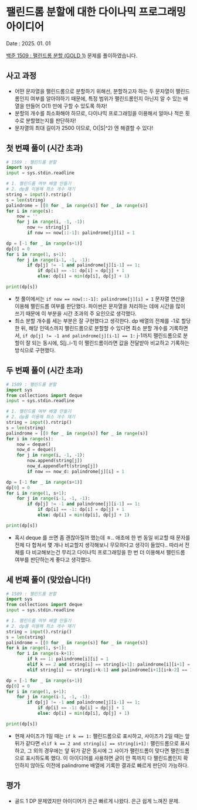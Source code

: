 # 팰린드롬 분할에 대한 다이나믹 프로그래밍 아이디어
Date : 2025. 01. 01

[백준 1509 : 팰린드롬 분할 (GOLD 1)](https://www.acmicpc.net/problem/1509) 문제를 풀이하였습니다.

## 사고 과정
- 어떤 문자열을 팰린드롬으로 분할하기 위해선, 분할하고자 하는 두 문자열이 팰린드롬인지 여부를 알아야하기 때문에, 특정 범위가 팰린드롬인지 아닌지 알 수 있는 배열을 만들어 O(1) 만에 구할 수 있도록 하자!
- 분할의 개수를 최소화해야 하므로, 다이나믹 프로그래밍을 이용해서 얼마나 적은 횟수로 분할했는지를 판단하자!
- 문자열의 최대 길이가 2500 이므로, O(|S|^2) 엔 해결할 수 있다!

## 첫 번쨰 풀이 (시간 초과)
```py
# 1509 : 팰린드롬 분할
import sys
input = sys.stdin.readline

# 1. 팰린드롬 여부 배열 만들기
# 2. dp를 이용해 최소 개수 재기
string = input().rstrip()
s = len(string)
palindrome = [[0 for _ in range(s)] for _ in range(s)]
for i in range(s):
    now = ''
    for j in range(i, -1, -1):
        now += string[j]
        if now == now[::-1]: palindrome[j][i] = 1

dp = [-1 for _ in range(s+1)]
dp[0] = 0
for i in range(1, s+1):
    for j in range(i-1, -1, -1):
        if dp[j] != -1 and palindrome[j][i-1] == 1:
            if dp[i] == -1: dp[i] = dp[j] + 1
            else: dp[i] = min(dp[i], dp[j] + 1)

print(dp[s])
```

- 첫 풀이에서는 `if now == now[::-1]: palindrome[j][i] = 1` 문자열 연산을 이용해 팰린드롬 여부를 판단했다. 파이썬은 문자열을 처리하는 데에 시간을 많이 쓰기 때문에 이 부분을 시간 초과의 주 요인으로 생각했다.
- 최소 분할 개수를 세는 부분은 잘 구현했다고 생각한다. dp 배열의 전체를 -1로 할당한 뒤, 해당 인덱스까지 팰린드롬으로 분할할 수 있다면 최소 분할 개수를 기록하면서, `if dp[j] != -1 and palindrome[j][i-1] == 1:` j-1까지 팰린드롬으로 분할이 잘 되는 동시에, S[j..i-1] 이 팰린드롬이라면 값을 전달받아 비교하고 기록하는 방식으로 구현했다.

## 두 번째 풀이 (시간 초과)
```py
# 1509 : 팰린드롬 분할
import sys
from collections import deque
input = sys.stdin.readline

# 1. 팰린드롬 여부 배열 만들기
# 2. dp를 이용해 최소 개수 재기
string = input().rstrip()
s = len(string)
palindrome = [[0 for _ in range(s)] for _ in range(s)]
for i in range(s):
    now = deque()
    now_d = deque()
    for j in range(i, -1, -1):
        now.append(string[j])
        now_d.appendleft(string[j])
        if now == now_d: palindrome[j][i] = 1

dp = [-1 for _ in range(s+1)]
dp[0] = 0
for i in range(1, s+1):
    for j in range(i-1, -1, -1):
        if dp[j] != -1 and palindrome[j][i-1] == 1:
            if dp[i] == -1: dp[i] = dp[j] + 1
            else: dp[i] = min(dp[i], dp[j] + 1)

print(dp[s])
```

- 혹시 deque 를 쓰면 좀 괜찮아질까 했는데 ㅎ.. 애초에 한 번 동일 비교할 때 문자를 전체 다 합쳐서 몇 개나 비교할지 생각해보니 무모하다고 생각이 들었다.. 따라서 전체를 다 비교해보는건 무리고 다이나믹 프로그래밍을 한 번 더 이용해서 팰린드롬 여부를 판단하는게 좋다고 생각했다.

## 세 번째 풀이 (맞았습니다!)
```py
# 1509 : 팰린드롬 분할
import sys
from collections import deque
input = sys.stdin.readline

# 1. 팰린드롬 여부 배열 만들기
# 2. dp를 이용해 최소 개수 재기
string = input().rstrip()
s = len(string)
palindrome = [[0 for _ in range(s)] for _ in range(s)]
for k in range(1, s+1):
    for i in range(s-k+1):
        if k == 1: palindrome[i][i] = 1
        elif k == 2 and string[i] == string[i+1]: palindrome[i][i+1] = 1
        elif string[i] == string[i+k-1] and palindrome[i+1][i+k-2] == 1: palindrome[i][i+k-1] = 1

dp = [-1 for _ in range(s+1)]
dp[0] = 0
for i in range(1, s+1):
    for j in range(i-1, -1, -1):
        if dp[j] != -1 and palindrome[j][i-1] == 1:
            if dp[i] == -1: dp[i] = dp[j] + 1
            else: dp[i] = min(dp[i], dp[j] + 1)

print(dp[s])
```

- 현재 사이즈가 1일 때는 `if k == 1:` 팰린드롬으로 표시하고, 사이즈가 2일 때는 앞 뒤가 같다면 `elif k == 2 and string[i] == string[i+1]:` 팰린드롬으로 표시하고, 그 외의 경우에는 앞 뒤가 같은 동시에 그 사이가 팰린드롬이 맞다면 팰린드롬으로 표시하도록 했다. 이 아이디어를 사용하면 굳이 안 쪽까지 다 팰린드롬인지 확인하지 않아도 이전에 palindrome 배열에 기록한 결과로 빠르게 판단이 가능하다.

## 평가
- 골드 1 DP 문제였지만 아이디어가 은근 빠르게 나왔다. 은근 쉽게 느껴진 문제.

